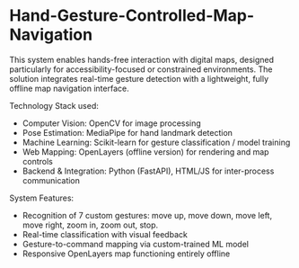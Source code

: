 # Hand-Gesture-Controlled-Map-Navigation
This system enables hands-free interaction with digital maps, designed particularly for accessibility-focused or constrained environments. The solution integrates real-time gesture detection with a lightweight, fully offline map navigation interface.

Technology Stack used:
- Computer Vision: OpenCV for image processing
- Pose Estimation: MediaPipe for hand landmark detection
- Machine Learning: Scikit-learn for gesture classification / model training
- Web Mapping: OpenLayers (offline version) for rendering and map controls
- Backend & Integration: Python (FastAPI), HTML/JS for inter-process communication

System Features:
- Recognition of 7 custom gestures: move up, move down, move left, move right, zoom in, zoom out, stop.
- Real-time classification with visual feedback
- Gesture-to-command mapping via custom-trained ML model
- Responsive OpenLayers map functioning entirely offline
